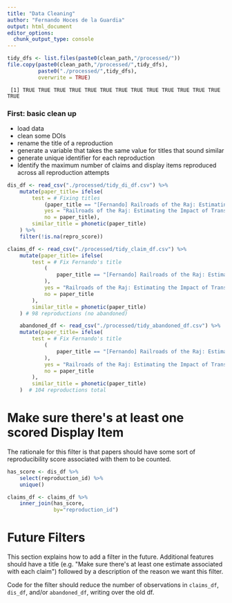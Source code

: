 ```yaml
---
title: "Data Cleaning"
author: "Fernando Hoces de la Guardia"
output: html_document
editor_options: 
  chunk_output_type: console
---
```




<div class="knitr-options" data-fig-width="576" data-fig-height="460"></div>


```r
tidy_dfs <- list.files(paste0(clean_path,"/processed/"))
file.copy(paste0(clean_path,"/processed/",tidy_dfs), 
          paste0("./processed/",tidy_dfs),
          overwrite = TRUE)
```



```
 [1] TRUE TRUE TRUE TRUE TRUE TRUE TRUE TRUE TRUE TRUE TRUE TRUE TRUE TRUE
```



### First: basic clean up  
- load data  
- clean some DOIs  
- rename the title of a reproduction  
- generate a variable that takes the same value for titles that sound similar  
- generate unique identifier for each reproduction  
- Identify the maximum number of claims and display items reproduced across all reproduction attempts

<div class="knitr-options" data-fig-width="576" data-fig-height="460"></div>


```r
dis_df <- read_csv("./processed/tidy_di_df.csv") %>%
    mutate(paper_title= ifelse(
        test = # Fixing titles
            (paper_title == "[Fernando] Railroads of the Raj: Estimating the Impact of Transportation Infrastructure"),
            yes = "Railroads of the Raj: Estimating the Impact of Transportation Infrastructure",
            no = paper_title),
        similar_title = phonetic(paper_title)
    ) %>%
    filter(!is.na(repro_score))
```



<div class="knitr-options" data-fig-width="576" data-fig-height="460"></div>


```r
claims_df <- read_csv("./processed/tidy_claim_df.csv") %>%
    mutate(paper_title= ifelse(
        test = # Fix Fernando's title
            (
                paper_title == "[Fernando] Railroads of the Raj: Estimating the Impact of Transportation Infrastructure"
            ),
            yes = "Railroads of the Raj: Estimating the Impact of Transportation Infrastructure",
            no = paper_title
        ),
        similar_title = phonetic(paper_title)
    ) # 98 reproductions (no abandoned)
```



<div class="knitr-options" data-fig-width="576" data-fig-height="460"></div>


```r
    abandoned_df <- read_csv("./processed/tidy_abandoned_df.csv") %>%
    mutate(paper_title= ifelse(
        test = # Fix Fernando's title
            (
                paper_title == "[Fernando] Railroads of the Raj: Estimating the Impact of Transportation Infrastructure"
            ),
            yes = "Railroads of the Raj: Estimating the Impact of Transportation Infrastructure",
            no = paper_title
        ),
        similar_title = phonetic(paper_title)
    )  # 104 reproductions total
```



# Make sure there's at least one scored Display Item

The rationale for this filter is that papers should have some sort of reproducibility score associated with them to be counted.

<div class="knitr-options" data-fig-width="576" data-fig-height="460"></div>


```r
has_score <- dis_df %>%
    select(reproduction_id) %>%
    unique()

claims_df <- claims_df %>%
    inner_join(has_score,
               by="reproduction_id")
```



# Future Filters

This section explains how to add a filter in the future. Additional features should have a title (e.g. "Make sure there's at least one estimate associated with each claim") followed by a description of the reason we want this filter.

Code for the filter should reduce the number of observations in `claims_df`, `dis_df`, and/or `abandoned_df`, writing over the old df.

